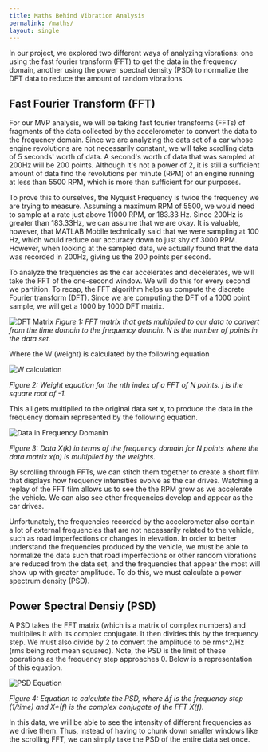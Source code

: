 ```yaml
---
title: Maths Behind Vibration Analysis
permalink: /maths/
layout: single
---
```

In our project, we explored two different ways of analyzing vibrations: one using the fast fourier transform (FFT) to get the data in the frequency domain, another using the power spectral density (PSD) to normalize the DFT data to reduce the amount of random vibrations.

## Fast Fourier Transform (FFT)
For our MVP analysis, we will be taking fast fourier transforms (FFTs) of fragments of the data collected by the accelerometer to convert the data to the frequency domain. Since we are analyzing the data set of a car whose engine revolutions are not necessarily constant, we will take scrolling data of 5 seconds' worth of data. A second's worth of data that was sampled at 200Hz will be 200 points. Although it's not a power of 2, it is still a sufficient amount of data find the revolutions per minute (RPM) of an engine running at less than 5500 RPM, which is more than sufficient for our purposes.

To prove this to ourselves, the Nyquist Frequency is twice the frequency we are trying to measure. Assuming a maximum RPM of 5500, we would need to sample at a rate just above 11000 RPM, or 183.33 Hz. Since 200Hz is greater than 183.33Hz, we can assume that we are okay. It is valuable, however, that MATLAB Mobile technically said that we were sampling at 100 Hz, which would reduce our accuracy down to just shy of 3000 RPM. However, when looking at the sampled data, we actually found that the data was recorded in 200Hz, giving us the 200 points per second.

To analyze the frequencies as the car accelerates and decelerates, we will take the FFT of the one-second window. We will do this for every second we partition. To recap, the FFT algorithm helps us compute the discrete Fourier transform (DFT). Since we are computing the DFT of a 1000 point sample, we will get a 1000 by 1000 DFT matrix.

![DFT Matrix](/assets/images/FFTmatrix.PNG)
_Figure 1: FFT matrix that gets multiplied to our data to convert from the time domain to the frequency domain. N is the number of points in the data set._

Where the W (weight) is calculated by the following equation

![W calculation](/assets/images/FFTW^n.PNG)

_Figure 2: Weight equation for the nth index of a FFT of N points. j is the square root of -1._

This all gets multiplied to the original data set x, to produce the data in the frequency domain represented by the following equation.

![Data in Frequency Domanin](/assets/images/newDFT.PNG)

_Figure 3: Data X(k) in terms of the frequency domain for N points where the data matrix x(n) is multiplied by the weights._

By scrolling through FFTs, we can stitch them together to create a short film that displays how frequency intensities evolve as the car drives. Watching a replay of the FFT film allows us to see the the RPM grow as we accelerate the vehicle. We can also see other frequencies develop and appear as the car drives. 

Unfortunately, the frequencies recorded by the accelerometer also contain a lot of external frequencies that are not necessarily related to the vehicle, such as road imperfections or changes in elevation. In order to better understand the frequencies produced by the vehicle, we must be able to normalize the data such that road imperfections or other random vibrations are reduced from the data set, and the frequencies that appear the most will show up with greater amplitude. To do this, we must calculate a power spectrum density (PSD).

## Power Spectral Densiy (PSD)
A PSD takes the FFT matrix (which is a matrix of complex numbers) and multiplies it with its complex conjugate. It then divides this by the frequency step. We must also divide by 2 to convert the amplitude to be rms^2/Hz (rms being root mean squared). Note, the PSD is the limit of these operations as the frequency step approaches 0. Below is a representation of this equation.

![PSD Equation](/assets/images/psd.PNG)

_Figure 4: Equation to calculate the PSD, where Δf is the frequency step (1/time) and X*(f) is the complex conjugate of the FFT X(f)._

In this data, we will be able to see the intensity of different frequencies as we drive them. Thus, instead of having to chunk down smaller windows like the scrolling FFT, we can simply take the PSD of the entire data set once. 